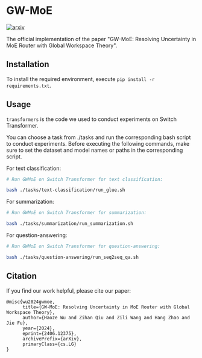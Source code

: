 # GW-MoE

[![arxiv](https://img.shields.io/badge/Arxiv-2406.12375-b31b1b.svg?logo=arXiv)](https://arxiv.org/abs/2406.12375)

The official implementation of the paper "GW-MoE: Resolving Uncertainty in MoE Router with Global Workspace Theory".

## Installation

To install the required environment, execute `pip install -r requirements.txt`.

## Usage

`transformers` is the code we used to conduct experiments on Switch Transformer.

You can choose a task from ./tasks and run the corresponding bash script to conduct experiments. Before executing the following commands, make sure to set the dataset and model names or paths in the corresponding script.

For text classification:

```bash
# Run GWMoE on Switch Transformer for text classification:

bash ./tasks/text-classification/run_glue.sh
```

For summarization:

```bash
# Run GWMoE on Switch Transformer for summarization:

bash ./tasks/summarization/run_summarization.sh
```

For question-answering:

```bash
# Run GWMoE on Switch Transformer for question-answering:

bash ./tasks/question-answering/run_seq2seq_qa.sh
```

## Citation

If you find our work helpful, please cite our paper:

```
@misc{wu2024gwmoe,
      title={GW-MoE: Resolving Uncertainty in MoE Router with Global Workspace Theory}, 
      author={Haoze Wu and Zihan Qiu and Zili Wang and Hang Zhao and Jie Fu},
      year={2024},
      eprint={2406.12375},
      archivePrefix={arXiv},
      primaryClass={cs.LG}
}
```





